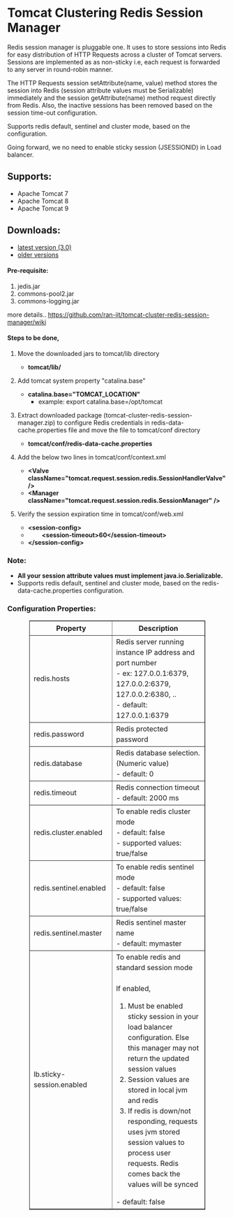 # Tomcat Clustering Redis Session Manager

Redis session manager is pluggable one. It uses to store sessions into Redis for easy distribution of HTTP Requests across a cluster of Tomcat servers. Sessions are implemented as as non-sticky i.e, each request is forwarded to any server in round-robin manner.

The HTTP Requests session setAttribute(name, value) method stores the session into Redis (session attribute values must be Serializable) immediately and the session getAttribute(name) method request directly from Redis. Also, the inactive sessions has been removed based on the session time-out configuration.

Supports redis default, sentinel and cluster mode, based on the configuration.

Going forward, we no need to enable sticky session (JSESSIONID) in Load balancer.

## Supports:
   - Apache Tomcat 7
   - Apache Tomcat 8
   - Apache Tomcat 9

## Downloads:
   - [latest version (3.0)](https://github.com/ran-jit/tomcat-cluster-redis-session-manager/releases/tag/3.0)
   - [older versions](https://github.com/ran-jit/tomcat-cluster-redis-session-manager/wiki)

#### Pre-requisite:
1. jedis.jar
2. commons-pool2.jar
3. commons-logging.jar

more details.. https://github.com/ran-jit/tomcat-cluster-redis-session-manager/wiki
    

#### Steps to be done,
1. Move the downloaded jars to tomcat/lib directory
	- **tomcat/lib/**
	
2. Add tomcat system property "catalina.base"
	- **catalina.base="TOMCAT_LOCATION"**
	     * example: export catalina.base=/opt/tomcat

3. Extract downloaded package (tomcat-cluster-redis-session-manager.zip) to configure Redis credentials in redis-data-cache.properties file and move the file to tomcat/conf directory
	- **tomcat/conf/redis-data-cache.properties**

4. Add the below two lines in tomcat/conf/context.xml
	- **&#60;Valve className="tomcat.request.session.redis.SessionHandlerValve" &#47;&#62;**
	- **&#60;Manager className="tomcat.request.session.redis.SessionManager" &#47;&#62;**

5. Verify the session expiration time in tomcat/conf/web.xml
	- **&#60;session-config&#62;**
	- 	&nbsp;&nbsp;&nbsp;&nbsp;&nbsp;&nbsp;&nbsp; **&#60;session-timeout&#62;60&#60;&#47;session-timeout&#62;**
	- **&#60;&#47;session-config&#62;**

### Note:
  - **All your session attribute values must implement java.io.Serializable.**
  - Supports redis default, sentinel and cluster mode, based on the redis-data-cache.properties configuration.

### Configuration Properties:
<html>
<body>
    <table border="1px" style="width: 80%;margin-left: 10%;margin-right: 10%;line-height: 1.5;">
        <tr><th style="width: 30%;">Property</th><th style="width: 50%;">Description</th></tr>
        <tr><td>redis.hosts</td><td>Redis server running instance IP address and port number<br/>- ex: 127.0.0.1:6379, 127.0.0.2:6379, 127.0.0.2:6380, ..<br/>- default: 127.0.0.1:6379</td></tr>
        <tr><td>redis.password</td><td>Redis protected password</td></tr>
        <tr><td>redis.database</td><td>Redis database selection. (Numeric value)<br/>- default: 0</td></tr>
        <tr><td>redis.timeout</td><td>Redis connection timeout<br/>- default: 2000 ms</td></tr>
        <tr><td>redis.cluster.enabled</td><td>To enable redis cluster mode<br/>- default: false<br>- supported values: true/false</td></tr>
        <tr><td>redis.sentinel.enabled</td><td>To enable redis sentinel mode<br/>- default: false<br>- supported values: true/false</td></tr>
        <tr><td>redis.sentinel.master</td><td>Redis sentinel master name<br/>- default: mymaster</td></tr>
        <tr><td>lb.sticky-session.enabled</td><td>To enable redis and standard session mode<br><br>If enabled,<ol><li>Must be enabled sticky session in your load balancer configuration. Else this manager may not return the updated session values</li><li>Session values are stored in local jvm and redis</li><li>If redis is down/not responding, requests uses jvm stored session values to process user requests. Redis comes back the values will be synced</li></ol>- default: false</td></tr>
    </table>
</body>
</html>
